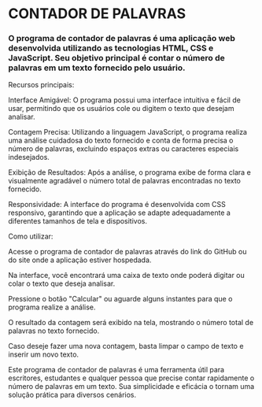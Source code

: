 # CONTADOR DE PALAVRAS
 ### O programa de contador de palavras é uma aplicação web desenvolvida utilizando as tecnologias HTML, CSS e JavaScript. Seu objetivo principal é contar o número de palavras em um texto fornecido pelo usuário.

Recursos principais:

Interface Amigável: O programa possui uma interface intuitiva e fácil de usar, permitindo que os usuários cole ou digitem o texto que desejam analisar.

Contagem Precisa: Utilizando a linguagem JavaScript, o programa realiza uma análise cuidadosa do texto fornecido e conta de forma precisa o número de palavras, excluindo espaços extras ou caracteres especiais indesejados.

Exibição de Resultados: Após a análise, o programa exibe de forma clara e visualmente agradável o número total de palavras encontradas no texto fornecido.

Responsividade: A interface do programa é desenvolvida com CSS responsivo, garantindo que a aplicação se adapte adequadamente a diferentes tamanhos de tela e dispositivos.

Como utilizar:

Acesse o programa de contador de palavras através do link do GitHub ou do site onde a aplicação estiver hospedada.

Na interface, você encontrará uma caixa de texto onde poderá digitar ou colar o texto que deseja analisar.

Pressione o botão "Calcular" ou aguarde alguns instantes para que o programa realize a análise.

O resultado da contagem será exibido na tela, mostrando o número total de palavras no texto fornecido.

Caso deseje fazer uma nova contagem, basta limpar o campo de texto e inserir um novo texto.

Este programa de contador de palavras é uma ferramenta útil para escritores, estudantes e qualquer pessoa que precise contar rapidamente o número de palavras em um texto. Sua simplicidade e eficácia o tornam uma solução prática para diversos cenários.
